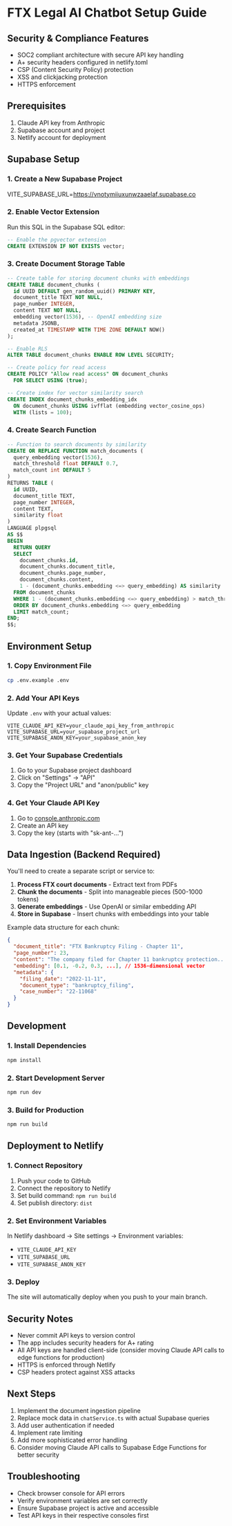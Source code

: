 # FTX Legal AI Chatbot Setup Guide

## Security & Compliance Features
- SOC2 compliant architecture with secure API key handling
- A+ security headers configured in netlify.toml
- CSP (Content Security Policy) protection
- XSS and clickjacking protection
- HTTPS enforcement

## Prerequisites
1. Claude API key from Anthropic
2. Supabase account and project
3. Netlify account for deployment

## Supabase Setup

### 1. Create a New Supabase Project
VITE_SUPABASE_URL=https://vnotymiiuxunwzaaelaf.supabase.co

### 2. Enable Vector Extension
Run this SQL in the Supabase SQL editor:
```sql
-- Enable the pgvector extension
CREATE EXTENSION IF NOT EXISTS vector;
```

### 3. Create Document Storage Table
```sql
-- Create table for storing document chunks with embeddings
CREATE TABLE document_chunks (
  id UUID DEFAULT gen_random_uuid() PRIMARY KEY,
  document_title TEXT NOT NULL,
  page_number INTEGER,
  content TEXT NOT NULL,
  embedding vector(1536), -- OpenAI embedding size
  metadata JSONB,
  created_at TIMESTAMP WITH TIME ZONE DEFAULT NOW()
);

-- Enable RLS
ALTER TABLE document_chunks ENABLE ROW LEVEL SECURITY;

-- Create policy for read access
CREATE POLICY "Allow read access" ON document_chunks
  FOR SELECT USING (true);

-- Create index for vector similarity search
CREATE INDEX document_chunks_embedding_idx 
  ON document_chunks USING ivfflat (embedding vector_cosine_ops)
  WITH (lists = 100);
```

### 4. Create Search Function
```sql
-- Function to search documents by similarity
CREATE OR REPLACE FUNCTION match_documents (
  query_embedding vector(1536),
  match_threshold float DEFAULT 0.7,
  match_count int DEFAULT 5
)
RETURNS TABLE (
  id UUID,
  document_title TEXT,
  page_number INTEGER,
  content TEXT,
  similarity float
)
LANGUAGE plpgsql
AS $$
BEGIN
  RETURN QUERY
  SELECT
    document_chunks.id,
    document_chunks.document_title,
    document_chunks.page_number,
    document_chunks.content,
    1 - (document_chunks.embedding <=> query_embedding) AS similarity
  FROM document_chunks
  WHERE 1 - (document_chunks.embedding <=> query_embedding) > match_threshold
  ORDER BY document_chunks.embedding <=> query_embedding
  LIMIT match_count;
END;
$$;
```

## Environment Setup

### 1. Copy Environment File
```bash
cp .env.example .env
```

### 2. Add Your API Keys
Update `.env` with your actual values:
```
VITE_CLAUDE_API_KEY=your_claude_api_key_from_anthropic
VITE_SUPABASE_URL=your_supabase_project_url
VITE_SUPABASE_ANON_KEY=your_supabase_anon_key
```

### 3. Get Your Supabase Credentials
1. Go to your Supabase project dashboard
2. Click on "Settings" → "API"
3. Copy the "Project URL" and "anon/public" key

### 4. Get Your Claude API Key
1. Go to [console.anthropic.com](https://console.anthropic.com)
2. Create an API key
3. Copy the key (starts with "sk-ant-...")

## Data Ingestion (Backend Required)

You'll need to create a separate script or service to:

1. **Process FTX court documents** - Extract text from PDFs
2. **Chunk the documents** - Split into manageable pieces (500-1000 tokens)
3. **Generate embeddings** - Use OpenAI or similar embedding API
4. **Store in Supabase** - Insert chunks with embeddings into your table

Example data structure for each chunk:
```json
{
  "document_title": "FTX Bankruptcy Filing - Chapter 11",
  "page_number": 23,
  "content": "The company filed for Chapter 11 bankruptcy protection...",
  "embedding": [0.1, -0.2, 0.3, ...], // 1536-dimensional vector
  "metadata": {
    "filing_date": "2022-11-11",
    "document_type": "bankruptcy_filing",
    "case_number": "22-11068"
  }
}
```

## Development

### 1. Install Dependencies
```bash
npm install
```

### 2. Start Development Server
```bash
npm run dev
```

### 3. Build for Production
```bash
npm run build
```

## Deployment to Netlify

### 1. Connect Repository
1. Push your code to GitHub
2. Connect the repository to Netlify
3. Set build command: `npm run build`
4. Set publish directory: `dist`

### 2. Set Environment Variables
In Netlify dashboard → Site settings → Environment variables:
- `VITE_CLAUDE_API_KEY`
- `VITE_SUPABASE_URL`
- `VITE_SUPABASE_ANON_KEY`

### 3. Deploy
The site will automatically deploy when you push to your main branch.

## Security Notes

- Never commit API keys to version control
- The app includes security headers for A+ rating
- All API keys are handled client-side (consider moving Claude API calls to edge functions for production)
- HTTPS is enforced through Netlify
- CSP headers protect against XSS attacks

## Next Steps

1. Implement the document ingestion pipeline
2. Replace mock data in `chatService.ts` with actual Supabase queries
3. Add user authentication if needed
4. Implement rate limiting
5. Add more sophisticated error handling
6. Consider moving Claude API calls to Supabase Edge Functions for better security

## Troubleshooting

- Check browser console for API errors
- Verify environment variables are set correctly
- Ensure Supabase project is active and accessible
- Test API keys in their respective consoles first